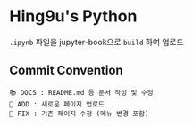# Hing9u's Python

`.ipynb` 파일을 jupyter-book으로 `build` 하여 업로드



## Commit Convention

```
📚 DOCS : README.md 등 문서 작성 및 수정
🚀 ADD : 새로운 페이지 업로드
🔧 FIX : 기존 페이지 수정 (메뉴 변경 포함)
```

